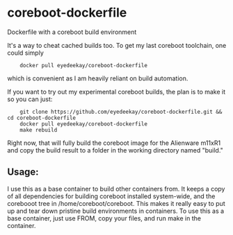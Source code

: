 # coreboot-dockerfile
Dockerfile with a coreboot build environment

It's a way to cheat cached builds too. To get my last coreboot toolchain, one
could simply

        docker pull eyedeekay/coreboot-dockerfile

which is convenient as I am heavily reliant on build automation.

If you want to try out my experimental coreboot builds, the plan is to make it
so you can just:

        git clone https://github.com/eyedeekay/coreboot-dockerfile.git && cd coreboot-dockerfile
        docker pull eyedeekay/coreboot-dockerfile
        make rebuild

Right now, that will fully build the coreboot image for the Alienware m11xR1
and copy the build result to a folder in the working directory named "build."

## Usage:

I use this as a base container to build other containers from. It keeps a copy
of all dependencies for building coreboot installed system-wide, and the
corebooot tree in /home/coreboot/coreboot. This makes it really easy to put up
and tear down pristine build environments in containers. To use this as a base
container, just use FROM, copy your files, and run make in the container.
